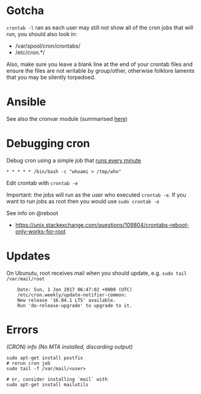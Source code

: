 Gotcha
======
`crontab -l` ran as each user may still not show all of the cron jobs that will run, you should also look in:
- /var/spool/cron/crontabs/
- /etc/cron.*/

Also, make sure you leave a blank line at the end of your crontab files and ensure the files are not writable by group/other, otherwise folklore laments that you may be silently torpedoed.

Ansible
=======

See also the cronvar module (summarised [here](https://infinitypp.com/ansible/how-to-manage-cron-commands-jobs-in-ansible/))

Debugging cron
==============

Debug cron using a simple job that [runs every minute](https://askubuntu.com/a/23438/)

    * * * * * /bin/bash -c "whoami > /tmp/who"

Edit crontab with `crontab -e`

Important: the jobs will run as the user who executed `crontab -e`. If you want to run jobs as root then you would use `sudo crontab -e`

See info on @reboot
  - https://unix.stackexchange.com/questions/109804/crontabs-reboot-only-works-for-root

Updates
=======
On Ubunutu, root receives mail when you should update, e.g. `sudo tail /var/mail/root`

```
    Date: Sun, 1 Jan 2017 06:47:02 +0000 (UTC)
    /etc/cron.weekly/update-notifier-common:
    New release '16.04.1 LTS' available.
    Run 'do-release-upgrade' to upgrade to it.
```

Errors
======

*(CRON) info (No MTA installed, discarding output)*

```
sudo apt-get install postfix
# rerun cron job
sudo tail -f /var/mail/<user>

# or, consider installing `mail` with
sudo apt-get install mailutils

```
